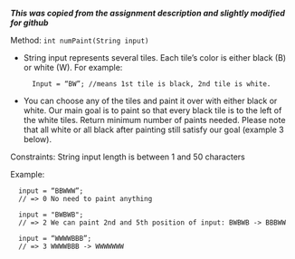 ***This was copied from the assignment description and slightly modified for github***


Method: ```int numPaint(String input)```

- String input represents several tiles. Each tile’s color is either black (B) or white (W). For example:

        Input = “BW”; //means 1st tile is black, 2nd tile is white.

- You can choose any of the tiles and paint it over with either black or white. Our main goal is to paint so that every black tile is to the left of the white tiles. Return minimum number of paints needed. Please note that all white or all black after painting still satisfy our goal (example 3 below).

Constraints: String input length is between 1 and 50 characters
 
Example:

      input = “BBWWW”;
      // => 0 No need to paint anything
      
      input = "BWBWB";
      // => 2 We can paint 2nd and 5th position of input: BWBWB -> BBBWW
      
      input = “WWWWBBB”;
      // => 3 WWWWBBB -> WWWWWWW

